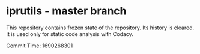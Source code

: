 # iprutils - master branch

This repository contains frozen state of the repository.
Its history is cleared. It is used only for static code
analysis with Codacy.

Commit Time: 1690268301